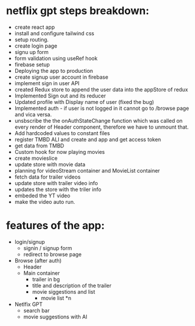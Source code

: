 # netflix gpt steps breakdown:

 - create react app
 - install and configure tailwind css
 - setup routing.
 - create login page
 - signu up form
 - form validation using useRef hook
 - firebase setup
 - Deploying the app to production
 - create signup user account in firebase 
 - implement sign in user API
 - created Redux store to append the user data into the appStore of redux 
 - Implemented Sign out and its reducer 
 - Updated profile with Display name of user (fixed the bug)
 - Implemented auth - if user is not logged in it cannot go to /browse page and vica versa.
 - unsbscribe the the onAuthStateChange function which was called on every render of Header component, therefore we have to unmount that.
 -  Add hardcoded values to constant files 
 - register TMBD ALI and create and app and get access token
 - get data from TMBD
 - Custom hook for now playing movies 
 - create movieslice 
 - update store with movie data
 - planning for videoStream container and MovieList container
  - fetch data for trailer videos
  - update store with trailer video info 
  - updates the store with the triler info
  - embeded the YT video 
  - make the video auto run.



# features of the app:

 - login/signup
   - signin / signup form 
   - redirect to browse page
 - Browse (after auth)
   - Header
   - Main container
      - trailer in bg
      - title and description of the trailer
      - movie siggestions and list 
        - movie list *n
 - Netlfix GPT
   - search bar 
   - movie suggestions with AI